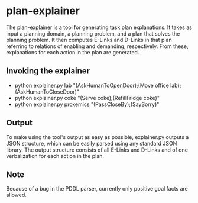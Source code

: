 # plan-explainer

The plan-explainer is a tool for generating task plan explanations. It takes as input a planning domain, a planning problem, and a plan that solves the planning problem. It then computes E-Links and D-Links in that plan referring to relations of enabling and demanding, respectively. From these, explanations for each action in the plan are generated.

## Invoking the explainer

* python explainer.py lab "(AskHumanToOpenDoor);(Move office lab);(AskHumanToCloseDoor)"
* python explainer.py coke "(Serve coke);(RefillFridge coke)" 
* python explainer.py proxemics "(PassCloseBy);(SaySorry)" 

## Output

To make using the tool's output as easy as possible, explainer.py outputs a JSON structure, which can be easily parsed using any standard JSON library. The output structure consists of all E-Links and D-Links and of one verbalization for each action in the plan.

## Note
Because of a bug in the PDDL parser, currently only positive goal facts are allowed.